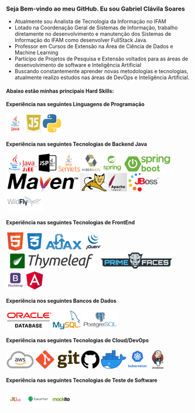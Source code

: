 ### Seja Bem-vindo ao meu GitHub. Eu sou Gabriel Clávila Soares
- Atualmente sou Analista de Tecnologia da Informação no IFAM
- Lotado na Coordenação Geral de Sistemas de Informação, trabalho diretamente no desenvolvimento e manutenção dos Sistemas de Informação do IFAM como desenvolver FullStack Java.
- Professor em Cursos de Extensão na Área de Ciência de Dados e Machine Learning
- Participo de Projetos de Pesquisa e Extensão voltados para as áreas de desenvolvimento de software e Inteligência Artificial
- Buscando constantemente aprender novas metodologias e tecnologias, atualmente realizo estudos nas áreas de DevOps e Inteligência Artificial.

#### Abaixo estão minhas principais Hard Skills:
#### Experiência nas seguintes Linguagens de Programação
<div style="display:inline">
  <img alt="Java" widht='50' height='50' src="img/language/java.png" />
  <img alt="JavaScript" widht='50' height='50' src="img/language/js.png" />
  <img alt="Python" widht='50' height='50' src="img/language/python.png" />
</div>

#### Experiência nas seguintes Tecnologias de Backend Java

<div style="display:inline">
  <img alt="Java J2EE" widht='50' height='50' src="img/backend/j2ee.png" />
  <img alt="Java Server Pages" widht='50' height='50' src="img/backend/jsp.png" />
  <img alt="Servlets" widht='50' height='50' src="img/backend/servlet.png" />
  <img alt="Hibernate" widht='50' height='50' src="img/backend/hibernate.png" />
  <img alt="Framework Spring" widht='50' height='50' src="img/backend/spring.png" />
  <img alt="Framework SpringBoot" widht='50' height='50' src="img/backend/spring-boot.png" />
  <img alt="Maven Build" widht='50' height='50' src="img/backend/maven.png" />
  <img alt="Tomcat Server" widht='50' height='50' src="img/backend/tomcat.jpg" />
  <img alt="JBoss Server" widht='50' height='50' src="img/backend/jboss.png" />
  <img alt="WidFly Server" widht='50' height='50' src="img/backend/wildfly.png" />
</div>

#### Experiência nas seguintes Tecnologias de FrontEnd

<div style="display:inline">
  <img alt="HTML5" widht='50' height='50' src="img/frontend/html.png" />
  <img alt="CSS3" widht='50' height='50' src="img/frontend/css.png" />
  <img alt="AJAX" widht='50' height='50' src="img/frontend/ajax.png" />
  <img alt="JQuery" widht='50' height='50' src="img/frontend/jq.png" />
  <img alt="Thymeleaf" widht='50' height='50' src="img/frontend/thymeleaf.png" />
  <img alt="PrimeFaces" widht='50' height='50' src="img/frontend/primefaces.png" />
  <img alt="BootStrap" widht='50' height='50' src="img/frontend/bootstrap.jpg" />
  <img alt="Angular" widht='50' height='50' src="img/frontend/angular.jpg" />
</div>

#### Experiência nos seguintes Bancos de Dados

<div style="display:inline">
  <img alt="Oracle" widht='50' height='50' src="img/databases/oracle.png" />
  <img alt="MYSQL" widht='50' height='50' src="img/databases/mysql1.png" />
  <img alt="PostgreSQL" widht='50' height='50' src="img/databases/postgresql.png" />
</div>

#### Experiência nas seguintes Tecnologias de Cloud/DevOps

<div style="display:inline">
  <img alt="AWS" widht='50' height='50' src="img/cloud-devOps/aws.png" />
  <img alt="Git" widht='50' height='50' src="img/cloud-devOps/git.png" />
  <img alt="GitHub" widht='50' height='50' src="img/cloud-devOps/github.png" />
  <img alt="Docker" widht='50' height='50' src="img/cloud-devOps/docker.png" />
  <img alt="Kubernetes" widht='50' height='50' src="img/cloud-devOps/ku.jpg" />
  <img alt="Jenkins" widht='50' height='50' src="img/cloud-devOps/jenkins.jpg" />
</div>


#### Experiência nas seguintes Tecnologias de Teste de Software

<div style="display:inline">
  <img alt="JUnit" widht='50' height='50' src="img/testes/junit.png" />
  <img alt="Cucumber" widht='50' height='50' src="img/testes/cucumber.jpg" />
  <img alt="Mockito" widht='50' height='50' src="img/testes/mockito.png" />
</div>

